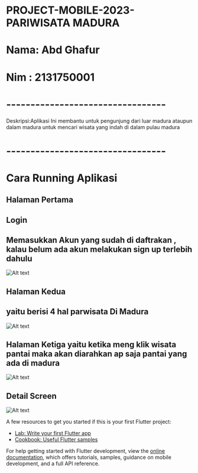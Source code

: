 # PROJECT-MOBILE-2023- PARIWISATA MADURA
# Nama: Abd Ghafur
# Nim : 2131750001
# ---------------------------------
Deskripsi:Aplikasi Ini membantu untuk pengunjung dari luar madura ataupun dalam madura untuk mencari wisata yang indah di dalam pulau madura
# ---------------------------------
# Cara Running Aplikasi

## Halaman Pertama
## Login
## Memasukkan Akun yang sudah di daftrakan , kalau belum ada akun melakukan sign up terlebih dahulu

![Alt text](image.png)

## Halaman Kedua
## yaitu berisi 4 hal parwisata Di Madura
![Alt text](image-1.png)

## Halaman Ketiga yaitu ketika meng klik wisata pantai maka akan diarahkan ap saja pantai yang ada di madura

![Alt text](image-2.png)
## Detail Screen
![Alt text](image-3.png)

A few resources to get you started if this is your first Flutter project:

- [Lab: Write your first Flutter app](https://docs.flutter.dev/get-started/codelab)
- [Cookbook: Useful Flutter samples](https://docs.flutter.dev/cookbook)

For help getting started with Flutter development, view the
[online documentation](https://docs.flutter.dev/), which offers tutorials,
samples, guidance on mobile development, and a full API reference.
